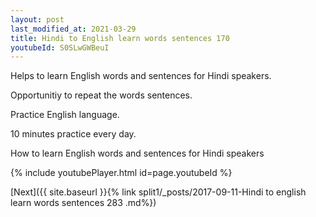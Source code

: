 ```yaml
---
layout: post
last_modified_at: 2021-03-29
title: Hindi to English learn words sentences 170 
youtubeId: S0SLwGWBeuI
---
```

 
 
Helps to learn English words and sentences for Hindi speakers.

Opportunitiy to repeat the words sentences. 

Practice English language. 
 
10 minutes practice every day. 
 
How to learn English words and sentences for Hindi speakers 
 
{% include youtubePlayer.html id=page.youtubeId %}
 
 
[Next]({{ site.baseurl }}{% link  split1/_posts/2017-09-11-Hindi to english learn words sentences 283 .md%})
 

